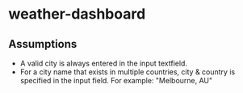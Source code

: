 # weather-dashboard

## Assumptions
* A valid city is always entered in the input textfield.
* For a city name that exists in multiple countries, city & country is specified in the input field. For example: "Melbourne, AU"
